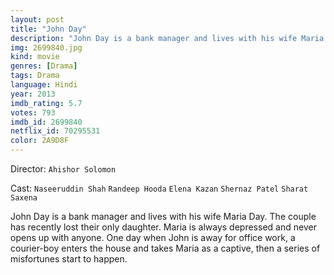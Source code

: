 ```yaml
---
layout: post
title: "John Day"
description: "John Day is a bank manager and lives with his wife Maria Day. The couple has recently lost their only daughter. Maria is always depressed and never opens up with anyone. One day when John is away for office work, a courier-boy enters the house and takes Maria as a captive, then a series of misfortunes start to happen..."
img: 2699840.jpg
kind: movie
genres: [Drama]
tags: Drama 
language: Hindi
year: 2013
imdb_rating: 5.7
votes: 793
imdb_id: 2699840
netflix_id: 70295531
color: 2A9D8F
---
```

Director: `Ahishor Solomon`  

Cast: `Naseeruddin Shah` `Randeep Hooda` `Elena Kazan` `Shernaz Patel` `Sharat Saxena` 

John Day is a bank manager and lives with his wife Maria Day. The couple has recently lost their only daughter. Maria is always depressed and never opens up with anyone. One day when John is away for office work, a courier-boy enters the house and takes Maria as a captive, then a series of misfortunes start to happen.